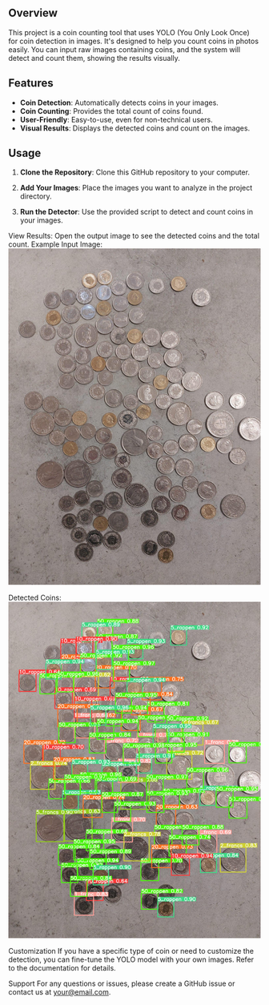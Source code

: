 ## Overview

This project is a coin counting tool that uses YOLO (You Only Look Once) for coin detection in images. It's designed to help you count coins in photos easily. You can input raw images containing coins, and the system will detect and count them, showing the results visually.

## Features

- **Coin Detection**: Automatically detects coins in your images.
- **Coin Counting**: Provides the total count of coins found.
- **User-Friendly**: Easy-to-use, even for non-technical users.
- **Visual Results**: Displays the detected coins and count on the images.

## Usage

1. **Clone the Repository**: Clone this GitHub repository to your computer.

2. **Add Your Images**: Place the images you want to analyze in the project directory.

3. **Run the Detector**: Use the provided script to detect and count coins in your images.


View Results: Open the output image to see the detected coins and the total count.
Example
Input Image:
![Input image](actual.jpg)

Detected Coins:
![Prediction image](predicted.jpg)

Customization
If you have a specific type of coin or need to customize the detection, you can fine-tune the YOLO model with your own images. Refer to the documentation for details.

Support
For any questions or issues, please create a GitHub issue or contact us at your@email.com.
